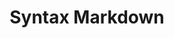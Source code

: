 ---
title: Syntax Markdown
excerpt: Conheça mais detalhes da sintaxe usada com a meta linguagem Markdown 
tags: [links, Tables, Syntax, Jekyll, Markdown, GitHub]
categories: [colecaodelinks]
layout: link
share: true
toc: true
comments: true
image:
   teaser:  
   feature:  
imagebase: "/images/extras/"
link: "http://daringfireball.net/projects/markdown/syntax"
---